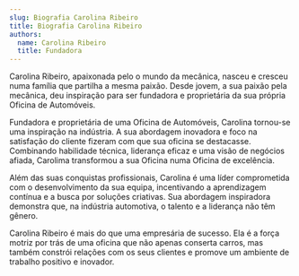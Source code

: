 ```yaml
---
slug: Biografia Carolina Ribeiro
title: Biografia Carolina Ribeiro
authors:
  name: Carolina Ribeiro
  title: Fundadora
---
```


Carolina Ribeiro, apaixonada pelo o mundo da mecânica, nasceu e cresceu numa família que partilha a mesma paixão. Desde jovem, a sua paixão pela mecânica, deu inspiração para ser fundadora e proprietária da sua própria Oficina de Automóveis.

Fundadora e proprietária de uma Oficina de Automóveis, Carolina tornou-se uma inspiração na indústria. A sua abordagem inovadora e foco na satisfação do cliente fizeram com que sua oficina se destacasse. Combinando habilidade técnica, liderança eficaz e uma visão de negócios afiada, Carolima transformou a sua Oficina numa Oficina de excelência.

Além das suas conquistas profissionais, Carolina é uma líder comprometida com o desenvolvimento da sua equipa, incentivando a aprendizagem contínua e a busca por soluções criativas. Sua abordagem inspiradora demonstra que, na indústria automotiva, o talento e a liderança não têm gênero.

Carolina Ribeiro é mais do que uma empresária de sucesso. Ela é a força motriz por trás de uma oficina que não apenas conserta carros, mas também constrói relações com os seus clientes e promove um ambiente de trabalho positivo e inovador.
